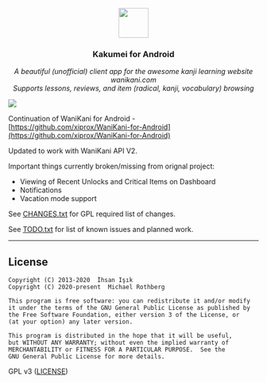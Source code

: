 <p align="center">
<img src="https://github.com/xiprox/WaniKani-for-Android/raw/master/WaniKani/ic_web.png" height="60px" width="60px"/>
</p>

<h3><p align="center">Kakumei for Android</p></h3>

<p align="center">
    <i>A beautiful (unofficial) client app for the awesome kanji learning website wanikani.com</i></br>
    <i>Supports lessons, reviews, and item (radical, kanji, vocabulary) browsing</i>
</p>

![](https://cloud.githubusercontent.com/assets/2550945/21590010/1997cdde-d0f8-11e6-8116-3ace674dd77f.png)


Continuation of WaniKani for Android - [https://github.com/xiprox/WaniKani-for-Android](https://github.com/xiprox/WaniKani-for-Android)

Updated to work with WaniKani API V2.

Important things currently broken/missing from orignal project:
- Viewing of Recent Unlocks and Critical Items on Dashboard
- Notifications
- Vacation mode support

See [CHANGES.txt](CHANGES.txt) for GPL required list of changes.

See [TODO.txt](TODO.txt) for list of known issues and planned work.

-----

## License
```
Copyright (C) 2013-2020  İhsan Işık
Copyright (C) 2020-present  Michael Rothberg

This program is free software: you can redistribute it and/or modify
it under the terms of the GNU General Public License as published by
the Free Software Foundation, either version 3 of the License, or
(at your option) any later version.

This program is distributed in the hope that it will be useful,
but WITHOUT ANY WARRANTY; without even the implied warranty of
MERCHANTABILITY or FITNESS FOR A PARTICULAR PURPOSE.  See the
GNU General Public License for more details.
```
GPL v3 ([LICENSE](/LICENSE))